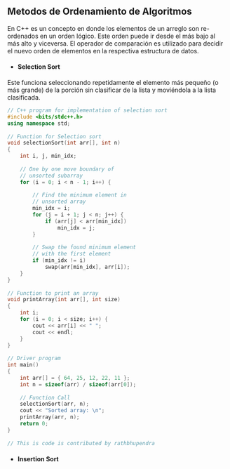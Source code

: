 ## Metodos de Ordenamiento de Algoritmos

En C++ es un concepto en donde los elementos de un arreglo son re-ordenados en un orden lógico. Este orden puede ir desde el más bajo al más alto y viceversa. El operador de comparación es utilizado para decidir el nuevo orden de elementos en la respectiva estructura de datos.

-  #### Selection Sort

 Este funciona seleccionando repetidamente el elemento más pequeño (o más grande) de la porción sin clasificar de la lista y moviéndola a la lista clasificada.

```C++
// C++ program for implementation of selection sort
#include <bits/stdc++.h>
using namespace std;
  
// Function for Selection sort
void selectionSort(int arr[], int n)
{
    int i, j, min_idx;
  
    // One by one move boundary of
    // unsorted subarray
    for (i = 0; i < n - 1; i++) {
  
        // Find the minimum element in
        // unsorted array
        min_idx = i;
        for (j = i + 1; j < n; j++) {
            if (arr[j] < arr[min_idx])
                min_idx = j;
        }
  
        // Swap the found minimum element
        // with the first element
        if (min_idx != i)
            swap(arr[min_idx], arr[i]);
    }
}
  
// Function to print an array
void printArray(int arr[], int size)
{
    int i;
    for (i = 0; i < size; i++) {
        cout << arr[i] << " ";
        cout << endl;
    }
}
  
// Driver program
int main()
{
    int arr[] = { 64, 25, 12, 22, 11 };
    int n = sizeof(arr) / sizeof(arr[0]);
  
    // Function Call
    selectionSort(arr, n);
    cout << "Sorted array: \n";
    printArray(arr, n);
    return 0;
}
  
// This is code is contributed by rathbhupendra
```

- #### Insertion Sort

 



